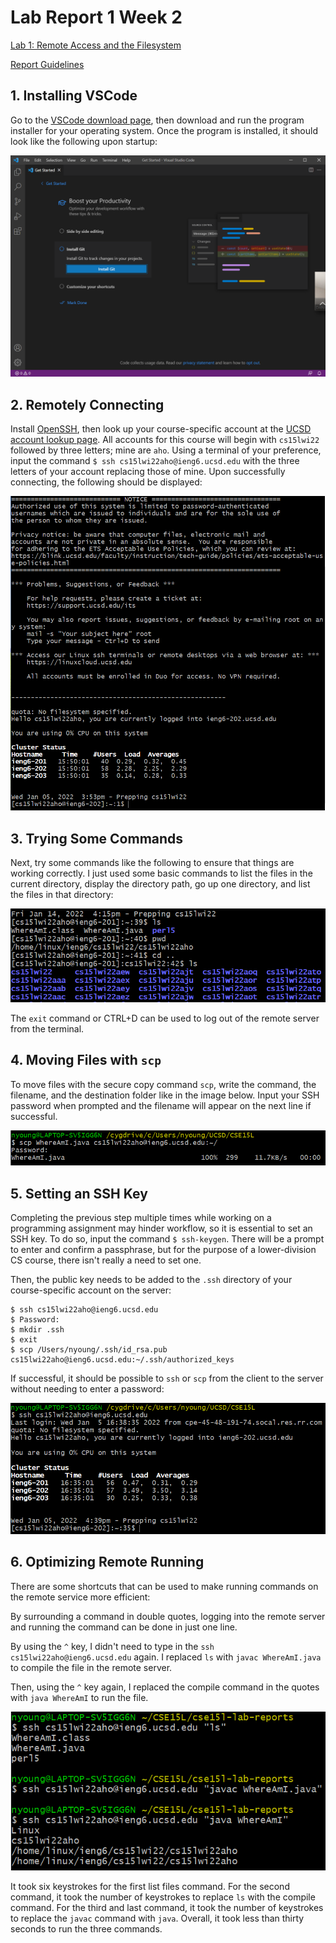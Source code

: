 # Lab Report 1 Week 2

[Lab 1: Remote Access and the Filesystem](https://ucsd-cse15l-w22.github.io/week/week1/)

[Report Guidelines](https://ucsd-cse15l-w22.github.io/week/week2/#week-2-lab-report)

## 1. Installing VSCode
Go to the [VSCode download page](https://code.visualstudio.com/download), then download and run the program installer for your operating system. Once the program is installed, it should look like the following upon startup:

![vscode](Images/vscode.png)

## 2. Remotely Connecting
Install [OpenSSH](https://docs.microsoft.com/en-us/windows-server/administration/openssh/openssh_install_firstuse), then look up your course-specific account at the [UCSD account lookup page](https://sdacs.ucsd.edu/~icc/index.php). All accounts for this course will begin with `cs15lwi22` followed by three letters; mine are `aho`. Using a terminal of your preference, input the command `$ ssh cs15lwi22aho@ieng6.ucsd.edu` with the three letters of your account replacing those of mine. Upon successfully connecting, the following should be displayed:

![remote-connect](Images/remote-connect.png)

## 3. Trying Some Commands
Next, try some commands like the following to ensure that things are working correctly. I just used some basic commands to list the files in the current directory, display the directory path, go up one directory, and list the files in that directory:

![example-commands](Images/example-commands.PNG)

The `exit` command or CTRL+D can be used to log out of the remote server from the terminal.

## 4. Moving Files with `scp`
To move files with the secure copy command `scp`, write the command, the filename, and the destination folder like in the image below. Input your SSH password when prompted and the filename will appear on the next line if successful.

![secure-copy](Images/secure-copy.png)

## 5. Setting an SSH Key
Completing the previous step multiple times while working on a programming assignment may hinder workflow, so it is essential to set an SSH key. To do so, input the command `$ ssh-keygen`. There will be a prompt to enter and confirm a passphrase, but for the purpose of a lower-division CS course, there isn't really a need to set one.

Then, the public key needs to be added to the `.ssh` directory of your course-specific account on the server:
```
$ ssh cs15lwi22aho@ieng6.ucsd.edu
$ Password:
$ mkdir .ssh
$ exit
$ scp /Users/nyoung/.ssh/id_rsa.pub cs15lwi22aho@ieng6.ucsd.edu:~/.ssh/authorized_keys
```

If successful, it should be possible to `ssh` or `scp` from the client to the server without needing to enter a password:

![ssh-proof](Images/ssh-proof.png)

## 6. Optimizing Remote Running
There are some shortcuts that can be used to make running commands on the remote service more efficient:

By surrounding a command in double quotes, logging into the remote server and running the command can be done in just one line.

By using the `^` key, I didn't need to type in the `ssh cs15lwi22aho@ieng6.ucsd.edu` again. I replaced `ls` with `javac WhereAmI.java` to compile the file in the remote server.

Then, using the `^` key again, I replaced the compile command in the quotes with `java WhereAmI` to run the file.

![1-optimizing-remote](Images/1-optimizing-remote.png)

It took six keystrokes for the first list files command. For the second command, it took the number of keystrokes to replace `ls` with the compile command. For the third and last command, it took the number of keystrokes to replace the `javac` command with `java`. Overall, it took less than thirty seconds to run the three commands.
